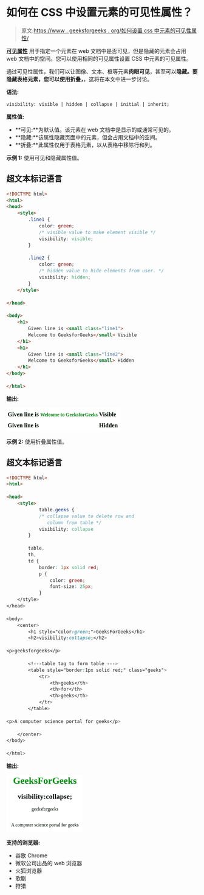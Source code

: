 # 如何在 CSS 中设置元素的可见性属性？

> 原文:[https://www . geeksforgeeks . org/如何设置 css 中元素的可见性属性/](https://www.geeksforgeeks.org/how-to-set-visibility-property-of-an-element-in-css/)

[**可见属性**](https://www.geeksforgeeks.org/css-visibility-property/) 用于指定一个元素在 web 文档中是否可见，但是隐藏的元素会占用 web 文档中的空间。您可以使用相同的可见属性设置 CSS 中元素的可见属性。

通过可见性属性，我们可以让图像、文本、框等元素**肉眼可见**，甚至可以**隐藏。**要隐藏表格元素，您可以使用**折叠，**，这将在本文中进一步讨论。

**语法:**

```html
visibility: visible | hidden | collapse | initial | inherit;
```

**属性值:**

*   **可见:**为默认值。该元素在 web 文档中是显示的或通常可见的。
*   **隐藏:**该属性隐藏页面中的元素，但会占用文档中的空间。
*   **折叠:**此属性仅用于表格元素，以从表格中移除行和列。

**示例 1:** 使用可见和隐藏属性值。

## 超文本标记语言

```html
<!DOCTYPE html>
<html>
<head>
    <style>
        .line1 {
            color: green;
            /* visible value to make element visible */
            visibility: visible;
        }

        .line2 {
            color: green;
            /* hidden value to hide elements from user. */
            visibility: hidden;
        }
    </style>

</head>

<body>
    <h1>
        Given line is <small class="line1">
        Welcome to GeeksforGeeks</small> Visible
    </h1>
    <h1>
        Given line is <small class="line2">
        Welcome to GeeksforGeeks</small> Hidden
    </h1>
</body>

</html>
```

**输出:**

![](img/df9eadb718df2b629ffa97b95ea8d527.png)

**示例 2:** 使用折叠属性值。

## 超文本标记语言

```html
<!DOCTYPE html>
<html>

<head>
    <style>
            table.geeks {
            /* collapse value to delete row and
               column from table */
            visibility: collapse
        }

        table,
        th,
        td {
            border: 1px solid red;
            p {
                color: green;
                font-size: 25px;
            }
    </style>
</head>

<body>
    <center>
        <h1 style="color:green;">GeeksForGeeks</h1>
        <h2>visibility:collapse;</h2>

<p>geeksforgeeks</p>

        <!---table tag to form table --->
        <table style="border:1px solid red;" class="geeks">
            <tr>
                <th>geeks</th>
                <th>for</th>
                <th>geeks</th>
            </tr>
        </table>

<p>A computer science portal for geeks</p>

    </center>
</body>

</html>
```

**输出:**

![](img/cc428c80a12bf27421ca013b01392b85.png)

**支持的浏览器:**

*   谷歌 Chrome
*   微软公司出品的 web 浏览器
*   火狐浏览器
*   歌剧
*   狩猎